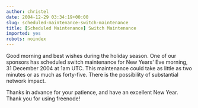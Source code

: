 ```yaml
---
author: christel
date: 2004-12-29 03:34:19+00:00
slug: scheduled-maintenance-switch-maintenance
title: [Scheduled Maintenance] Switch Maintenance
imported: yes
robots: noindex
---
```

Good morning and best wishes during the holiday season.  One of our sponsors has scheduled switch maintenance for New Years' Eve morning, 31 December 2004 at 1am UTC.  This maintenance could take as little as two minutes or as much as forty-five.  There is the possibility of substantial network impact.

Thanks in advance for your patience, and have an excellent New Year. Thank you for using freenode!
